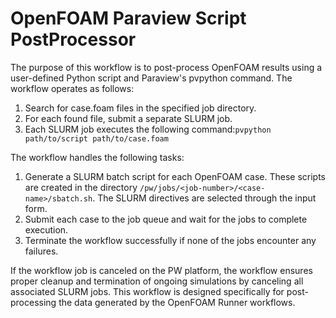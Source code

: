 # OpenFOAM Paraview Script PostProcessor

The purpose of this workflow is to post-process OpenFOAM results using a user-defined Python script and Paraview's pvpython command. The workflow operates as follows:

1. Search for case.foam files in the specified job directory.
2. For each found file, submit a separate SLURM job.
3. Each SLURM job executes the following command:`pvpython path/to/script path/to/case.foam`

The workflow handles the following tasks:

1. Generate a SLURM batch script for each OpenFOAM case. These scripts are created in the directory `/pw/jobs/<job-number>/<case-name>/sbatch.sh`. The SLURM directives are selected through the input form.
2. Submit each case to the job queue and wait for the jobs to complete execution.
3. Terminate the workflow successfully if none of the jobs encounter any failures.

If the workflow job is canceled on the PW platform, the workflow ensures proper cleanup and termination of ongoing simulations by canceling all associated SLURM jobs. This workflow is designed specifically for post-processing the data generated by the OpenFOAM Runner workflows.